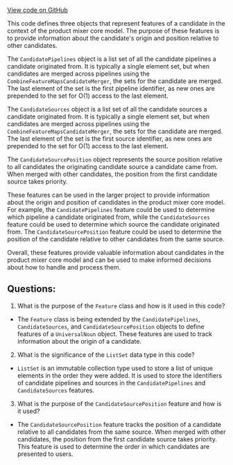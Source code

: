 [View code on GitHub](https://github.com/misbahsy/the-algorithm/product-mixer/core/src/main/scala/com/twitter/product_mixer/core/model/common/presentation/CandidateFeatures.scala)

This code defines three objects that represent features of a candidate in the context of the product mixer core model. The purpose of these features is to provide information about the candidate's origin and position relative to other candidates. 

The `CandidatePipelines` object is a list set of all the candidate pipelines a candidate originated from. It is typically a single element set, but when candidates are merged across pipelines using the `CombineFeatureMapsCandidateMerger`, the sets for the candidate are merged. The last element of the set is the first pipeline identifier, as new ones are prepended to the set for O(1) access to the last element. 

The `CandidateSources` object is a list set of all the candidate sources a candidate originated from. It is typically a single element set, but when candidates are merged across pipelines using the `CombineFeatureMapsCandidateMerger`, the sets for the candidate are merged. The last element of the set is the first source identifier, as new ones are prepended to the set for O(1) access to the last element. 

The `CandidateSourcePosition` object represents the source position relative to all candidates the originating candidate source a candidate came from. When merged with other candidates, the position from the first candidate source takes priority. 

These features can be used in the larger project to provide information about the origin and position of candidates in the product mixer core model. For example, the `CandidatePipelines` feature could be used to determine which pipeline a candidate originated from, while the `CandidateSources` feature could be used to determine which source the candidate originated from. The `CandidateSourcePosition` feature could be used to determine the position of the candidate relative to other candidates from the same source. 

Overall, these features provide valuable information about candidates in the product mixer core model and can be used to make informed decisions about how to handle and process them.
## Questions: 
 1. What is the purpose of the `Feature` class and how is it used in this code?
- The `Feature` class is being extended by the `CandidatePipelines`, `CandidateSources`, and `CandidateSourcePosition` objects to define features of a `UniversalNoun` object. These features are used to track information about the origin of a candidate.

2. What is the significance of the `ListSet` data type in this code?
- `ListSet` is an immutable collection type used to store a list of unique elements in the order they were added. It is used to store the identifiers of candidate pipelines and sources in the `CandidatePipelines` and `CandidateSources` features.

3. What is the purpose of the `CandidateSourcePosition` feature and how is it used?
- The `CandidateSourcePosition` feature tracks the position of a candidate relative to all candidates from the same source. When merged with other candidates, the position from the first candidate source takes priority. This feature is used to determine the order in which candidates are presented to users.